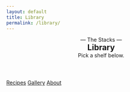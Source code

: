```yaml
---
layout: default
title: Library
permalink: /library/
---
```


<section class="deco-card">
  <span class="corner tl"></span><span class="corner tr"></span>
  <span class="corner bl"></span><span class="corner br"></span>

  <header class="invite" style="text-align:center;">
    <div class="invite-topline">— The Stacks —</div>
    <h2 class="invite-title" style="margin:0;">Library</h2>
    <div class="invite-sub">Pick a shelf below.</div>
  </header>

  <div class="deco-divider" role="separator" aria-label="decorative divider"></div>

  <div class="cta-row" style="justify-content:center; gap:.75rem; flex-wrap:wrap;">
    <a class="btn" href="{{ '/library/recipes/' | relative_url }}">Recipes</a>
    <a class="btn ghost" href="{{ '/library/gallery/' | relative_url }}">Gallery</a>
    <a class="btn ghost" href="{{ '/library/about/' | relative_url }}">About</a>
  </div>
</section>

